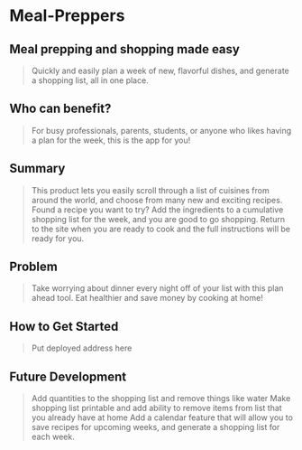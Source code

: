 # Meal-Preppers

## Meal prepping and shopping made easy ##
  > Quickly and easily plan a week of new, flavorful dishes, and generate a shopping list, all in one place.

## Who can benefit? ##
  > For busy professionals, parents, students, or anyone who likes having a plan for the week, this is the app for you!

## Summary ##
  > This product lets you easily scroll through a list of cuisines from around the world, and choose from many new and exciting recipes. Found a recipe you want to try? Add the ingredients to a cumulative shopping list for the week, and you are good to go shopping. Return to the site when you are ready to cook and the full instructions will be ready for you.

## Problem ##
  > Take worrying about dinner every night off of your list with this plan ahead tool. Eat healthier and save money by cooking at home!

## How to Get Started ##
  > Put deployed address here

## Future Development ##
  > Add quantities to the shopping list and remove things like water
  > Make shopping list printable and add ability to remove items from list that you already have at home
  > Add a calendar feature that will allow you to save recipes for upcoming weeks, and generate a shopping list for each week.